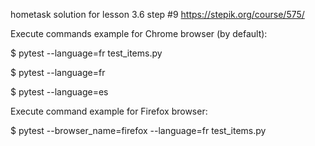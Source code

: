 hometask solution for lesson 3.6 step #9
https://stepik.org/course/575/

Execute commands example for Chrome browser (by default):

$ pytest --language=fr test_items.py

$ pytest --language=fr

$ pytest --language=es

Execute command example for Firefox browser:

$ pytest --browser_name=firefox --language=fr test_items.py

